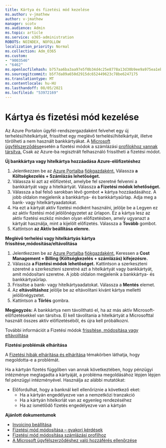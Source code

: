 ```yaml
---
title: Kártya és fizetési mód kezelése
ms.author: v-jmathew
author: v-jmathew
manager: scotv
ms.audience: Admin
ms.topic: article
ms.service: o365-administration
ROBOTS: NOINDEX, NOFOLLOW
localization_priority: Normal
ms.collection: Adm_O365
ms.custom:
- "9003546"
- "6462"
ms.openlocfilehash: b757aa6ba3aa97e5f0b34d4c25e8778a13d30b9ee9a975ea1eb28a6afba4f8c7
ms.sourcegitcommit: b5f7da89a650d2915dc652449623c78be6247175
ms.translationtype: MT
ms.contentlocale: hu-HU
ms.lasthandoff: 08/05/2021
ms.locfileid: "53972169"
---
```

# <a name="manage-card-and-payment-method"></a>Kártya és fizetési mód kezelése

Az Azure Portalon ügyfél-rendszergazdaként felvehet egy új terhelési/hitelkártyát, frissíthet egy meglévő terhelési/hitelkártyát, illetve törölheti a nem használt bankkártyákat. A [Microsoft ügyfélszerződése](https://docs.microsoft.com/azure/billing/billing-how-to-change-credit-card?WT.mc_id=Portal-Microsoft_Azure_Support#check-access-to-a-microsoft-customer-agreement)esetén a fizetési módok a számlázási [profilokhoz vannak társítva.](https://docs.microsoft.com/azure/billing/billing-how-to-change-credit-card?WT.mc_id=Portal-Microsoft_Azure_Support#change-payment-method-for-a-billing-profile) Csak az Azure-ba regisztrált felhasználó frissítheti a fizetési módot.

**Új bankkártya vagy hitelkártya hozzáadása Azure-előfizetéshez**

1. Jelentkezzen be az [Azure Portalba](https://ms.portal.azure.com/) [fiókgazdaként.](https://docs.microsoft.com/azure/cost-management-billing/manage/billing-subscription-transfer?WT.mc_id=Portal-Microsoft_Azure_Support#whoisaa) Válassza **a Költségkezelés + Számlázás lehetőséget.**
2. Válassza ki azt az előfizetést, amelybe fel szeretné felvenni a bankkártyát vagy a hitelkártyát. Válassza **a Fizetési módok lehetőséget.**
3. Válassza a bal felső sarokban lévő gombot **+** kártya hozzáadásához. A jobb oldalon megjelenik a bankkártya- és bankkártyaűrlap. Adja meg a bank- vagy hitelkártyaadatokat.
4. Ha ezt a kártyát aktív fizetési módként  használni, jelölje be a Legyen ez az aktív fizetési mód jelölőnégyzetet az űrlapon. Ez a kártya lesz az aktív fizetési eszköz minden olyan előfizetésben, amely ugyanazt a kártyát használja, mint a kijelölt előfizetés. Válassza a **Tovább** gombot.
5. Kattintson **az Aktív beállítása elemre.** 
 
**Meglévő terhelési vagy hitelkártyás kártya frissítése,módosítása/eltávolítása**

1.  Jelentkezzen be az [Azure Portalba](https://portal.azure.com/) [fiókgazdaként.](https://docs.microsoft.com/azure/billing/billing-subscription-transfer?WT.mc_id=Portal-Microsoft_Azure_Support#whoisaa) Keressen a **Cost Management + Billing (Költségkezelés + számlázás) kifejezésre.**
2.  Válassza **a Fizetési módok lehetőséget.** Kattintson a szerkeszteni szeretné a szerkeszteni szeretné azt a hitelkártyát vagy bankkártyát, amit módosítani szeretne. A jobb oldalon megjelenik a bankkártya- és bankkártyaűrlap.
3.  Frissítse a bank- vagy hitelkártyaadatokat. Válassza a **Mentés** elemet.
4.  Az **eltávolításhoz** jelölje be az eltávolítani kívánt kártya melletti jelölőnégyzetet.
5.  Kattintson a **Törlés** gombra.

**Megjegyzés:** A bankkártya nem távolítható el, ha az más aktív Microsoft-előfizetésekkel van társítva. El kell távolítania a hitelkártyát a Microsofttal használt összes aktív előfizetéséből, és újra kell próbálkozni.

További információt a Fizetési módok [frissítése, módosítása vagy eltávolítása](https://docs.microsoft.com/azure/billing/billing-how-to-change-credit-card?WT.mc_id=Portal-Microsoft_Azure_Support)

**Fizetési problémák elhárítása**

A [Fizetési hibák elhárítása és elhárítása](https://docs.microsoft.com/azure/cost-management-billing/manage/billing-troubleshoot-azure-payment-issues) témakörben láthatja, hogy megoldotta-e a problémát.

Ha a kártyán fizetés függőben van annak következtében, hogy pénzügyi intézménye megtagadta a kártyáját, a probléma megoldásához lépjen lépjen fel pénzügyi intézményével.  Használja az alábbi mutatókat:

- Előfordulhat, hogy a banknál kell ellenőriznie a következő eket: 
    - Ha a kártyán engedélyezve van a nemzetközi tranzakció
    - Ha a kártyán hitelkorlát van az egyenleg rendezéséhez
    - Ha az ismétlődő fizetés engedélyezve van a kártyán

**Ajánlott dokumentumok**

- [Invoicing beállítása](https://docs.microsoft.com/azure/cost-management-billing/manage/pay-by-invoice)
- [Fizetési mód módosítása – gyakori kérdések](https://docs.microsoft.com/azure/cost-management-billing/manage/change-credit-card?WT.mc_id=Portal-Microsoft_Azure_Support#frequently-asked-questions)
- [Fizetési mód módosítása számlázási profilhoz](https://docs.microsoft.com/azure/cost-management-billing/manage/change-credit-card?WT.mc_id=Portal-Microsoft_Azure_Support#change-payment-method-for-a-billing-profile)
- [A Microsoft ügyfélszerződéshez való hozzáférés ellenőrzése](https://docs.microsoft.com/azure/cost-management-billing/manage/change-credit-card?WT.mc_id=Portal-Microsoft_Azure_Support#check-access-to-a-microsoft-customer-agreement)
